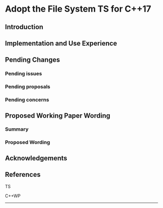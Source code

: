 Adopt the File System TS for C++17
==================================

Introduction
------------

Implementation and Use Experience
---------------------------------

Pending Changes
---------------

### Pending issues

### Pending proposals

### Pending concerns

Proposed Working Paper Wording
------------------------------

### Summary

### Proposed Wording

Acknowledgements
----------------

References
----------

TS

C++WP
 

---
